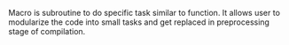 Macro is subroutine to do specific task similar to function.
It allows user to modularize the code into small tasks and get replaced in preprocessing stage of compilation.

